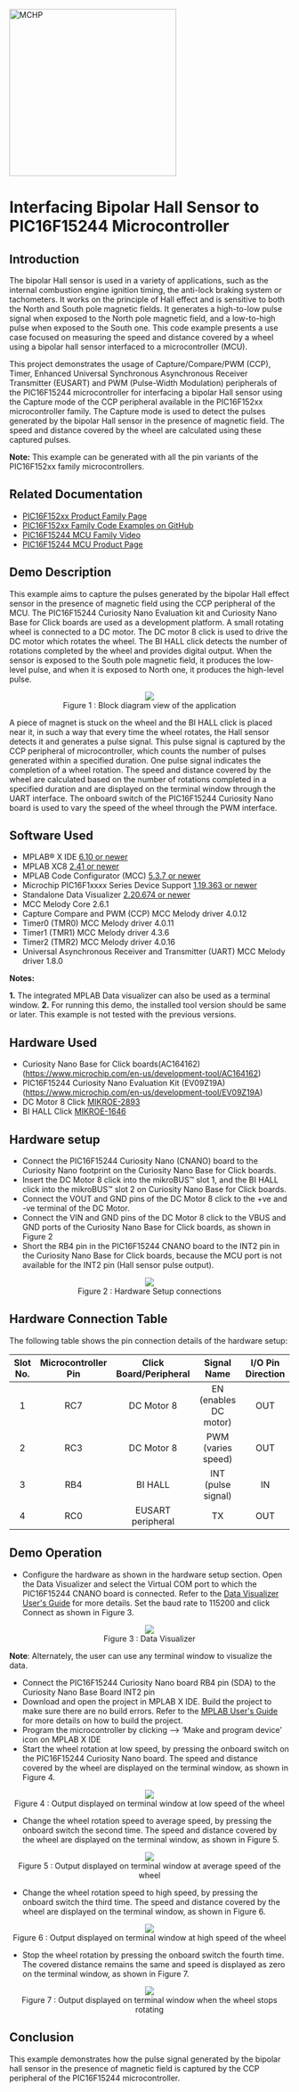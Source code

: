 <!-- Please do not change this html logo with link -->
<a href="https://www.microchip.com" rel="nofollow"><img src="images/microchip.png" alt="MCHP" width="300"/></a>

# Interfacing Bipolar Hall Sensor to PIC16F15244 Microcontroller

## Introduction

The bipolar Hall sensor is used in a variety of applications, such as the internal combustion engine ignition timing, the anti-lock braking system or tachometers. It works on the principle of Hall effect and is sensitive to both the North and South pole magnetic fields. It generates a high-to-low pulse signal when exposed to the North pole magnetic field, and a low-to-high pulse when exposed to the South one. This code example presents a use case focused on measuring the speed and distance covered by a wheel using a bipolar hall sensor interfaced to a microcontroller (MCU).

This project demonstrates the usage of Capture/Compare/PWM (CCP), Timer, Enhanced Universal Synchronous Asynchronous Receiver Transmitter (EUSART) and PWM (Pulse-Width Modulation) peripherals of the PIC16F15244 microcontroller for interfacing a bipolar Hall sensor using the Capture mode of the CCP peripheral available in the PIC16F152xx microcontroller family. The Capture mode is used to detect the pulses generated by the bipolar Hall sensor in the presence of magnetic field. The speed and distance covered by the wheel are calculated using these captured pulses.

**Note:** This example can be generated with all the pin variants of the PIC16F152xx family microcontrollers.

## Related Documentation

- [PIC16F152xx Product Family Page](https://www.microchip.com/en-us/products/microcontrollers-and-microprocessors/8-bit-mcus/pic-mcus/pic16f15244)
- [PIC16F152xx Family Code Examples on GitHub](https://github.com/microchip-pic-avr-examples?q=pic16f15244&type=&language=&sort=) 
- [PIC16F15244 MCU Family Video](https://www.youtube.com/watch?v=nHLv3Th-o-s)
- [PIC16F15244 MCU Product Page](https://www.microchip.com/en-us/product/PIC16F15244)


## Demo Description

This example aims to capture the pulses generated by the bipolar Hall effect sensor in the presence of magnetic field using the CCP peripheral of the MCU. The PIC16F15244 Curiosity Nano Evaluation kit and Curiosity Nano Base for Click boards are used as a development platform. A small rotating wheel is connected to a DC motor. The DC motor 8 click is used to drive the DC motor which rotates the wheel. The BI HALL click detects the number of rotations completed by the wheel and provides digital output. When the sensor is exposed to the South pole magnetic field, it produces the low-level pulse, and when it is exposed to North one, it produces the high-level pulse. 

<p align="center">
  <img width=auto height=auto src="images/blockdiagram.png">
  <br>Figure 1 : Block diagram view of the application<br>
</p>

A piece of magnet is stuck on the wheel and the BI HALL click is placed near it, in such a way that every time the wheel rotates, the Hall sensor detects it and generates a pulse signal. This pulse signal is captured by the CCP peripheral of microcontroller, which counts the number of pulses generated within a specified duration. One pulse signal indicates the completion of a wheel rotation. The speed and distance covered by the wheel are calculated based on the number of rotations completed in a specified duration and are displayed on the terminal window through the UART interface. The onboard switch of the PIC16F15244 Curiosity Nano board is used to vary the speed of the wheel through the PWM interface.

## Software Used

- MPLAB® X IDE [6.10 or newer](http://www.microchip.com/mplab/mplab-x-ide)
- MPLAB XC8 [2.41 or newer](http://www.microchip.com/mplab/compilers)
- MPLAB Code Configurator (MCC) [5.3.7 or newer](https://www.microchip.com/mplab/mplab-code-configurator)
- Microchip PIC16F1xxxx Series Device Support [1.19.363 or newer](https://packs.download.microchip.com/) 
- Standalone Data Visualizer [2.20.674 or newer](https://www.microchip.com/en-us/development-tools-tools-and-software/embedded-software-center/atmel-data-visualizer)
- MCC Melody Core 2.6.1
- Capture Compare and PWM (CCP) MCC Melody driver 4.0.12
- Timer0 (TMR0) MCC Melody driver 4.0.11
- Timer1 (TMR1) MCC Melody driver 4.3.6
- Timer2 (TMR2) MCC Melody driver 4.0.16
- Universal Asynchronous Receiver and Transmitter (UART) MCC Melody driver 1.8.0


**Notes:** 

 **1.** The integrated MPLAB Data visualizer can also be used as a terminal window.
 **2.** For running this demo, the installed tool version should be same or later. This example is not tested with the previous versions.


## Hardware Used

- Curiosity Nano Base for Click boards(AC164162)(https://www.microchip.com/en-us/development-tool/AC164162)
- PIC16F15244 Curiosity Nano Evaluation Kit (EV09Z19A)(https://www.microchip.com/en-us/development-tool/EV09Z19A)
- DC Motor 8 Click [MIKROE-2893](https://www.mikroe.com/dc-motor-8-click) 
- BI HALL Click [MIKROE-1646](https://www.mikroe.com/bi-hall-click)

## Hardware setup 

* Connect the PIC16F15244 Curiosity Nano (CNANO) board to the Curiosity Nano footprint on the Curiosity Nano Base for Click boards.
* Insert the DC Motor 8 click into the mikroBUS™ slot 1, and the BI HALL click into the mikroBUS™ slot 2 on Curiosity Nano Base for Click boards.
* Connect the VOUT and GND pins of the DC Motor 8 click to the +ve and -ve terminal of the DC Motor.
* Connect the VIN and GND pins of the DC Motor 8 click to the VBUS and GND ports of the Curiosity Nano Base for Click boards, as shown in Figure 2
* Short the RB4 pin in the PIC16F15244 CNANO board to the INT2 pin in the Curiosity Nano Base for Click boards, because the MCU port is not available for the INT2 pin (Hall sensor pulse output).

<p align="center">
  <img width=auto height=auto src="images/hardwareSetup.png">
  <br>Figure 2 : Hardware Setup connections<br>
</p>

## Hardware Connection Table

The following table shows the pin connection details of the hardware setup:

|Slot No. | Microcontroller Pin | Click Board/Peripheral | Signal Name |I/O Pin Direction |
|:---------:|:----------:|:-----------:|:---------:|:------------:|	
| 1     | RC7	| DC Motor 8	        | EN (enables DC motor)	| OUT  |	
| 2     | RC3 	| DC Motor 8	        | PWM (varies speed) 	| OUT  |  
| 3     | RB4 	| BI HALL 	        | INT (pulse signal)	| IN   |  
| 4     | RC0 	| EUSART peripheral 	| TX	                | OUT  |		


## Demo Operation

* Configure the hardware as shown in the hardware setup section. Open the Data Visualizer and select the Virtual COM port to which the PIC16F15244 CNANO board is connected. Refer to the [Data Visualizer User's Guide](https://www.microchip.com/content/dam/mchp/documents/data-visualizer/40001903B.pdf) for more details. Set the baud rate to 115200 and click Connect as shown in Figure 3.

<p align="center">
  <img width=auto height=auto src="images/dataVisualizer.png">
  <br>Figure 3 : Data Visualizer<br>
</p>

**Note**: Alternately, the user can use any terminal window to visualize the data.

* Connect the PIC16F15244 Curiosity Nano board RB4 pin (SDA) to the Curiosity Nano Base Board INT2 pin
* Download and open the project in MPLAB X IDE. Build the project to make sure there are no build errors. Refer to the [MPLAB User's Guide](https://ww1.microchip.com/downloads/en/devicedoc/50002027d.pdf) for more details on how to build the project.
* Program the microcontroller by clicking --> ‘Make and program device’ icon on MPLAB X IDE
* Start the wheel rotation at low speed, by pressing the onboard switch on the PIC16F15244 Curiosity Nano board. The speed and distance covered by the wheel are displayed on the terminal window, as shown in Figure 4.

<p align="center">
  <img width=auto height=auto src="images/output1.png">
  <br>Figure 4 : Output displayed on terminal window at low speed of the wheel<br>
</p>

* Change the wheel rotation speed to average speed, by pressing the onboard switch the second time. The speed and distance covered by the wheel are displayed on the terminal window, as shown in Figure 5.

<p align="center">
  <img width=auto height=auto src="images/output2.png">
  <br>Figure 5 : Output displayed on terminal window at average speed of the wheel<br>
</p>

* Change the wheel rotation speed to high speed, by pressing the onboard switch the third time. The speed and distance covered by the wheel are displayed on the terminal window, as shown in Figure 6.

<p align="center">
  <img width=auto height=auto src="images/output3.png">
  <br>Figure 6 : Output displayed on terminal window at high speed of the wheel<br>
</p>

* Stop the wheel rotation by pressing the onboard switch the fourth time. The covered distance remains the same and speed is displayed as zero on the terminal window, as shown in Figure 7.

<p align="center">
  <img width=auto height=auto src="images/output4.png">
  <br>Figure 7  : Output displayed on terminal window when the wheel stops rotating<br>
</p>

## Conclusion

This  example demonstrates how the pulse signal generated by the bipolar hall sensor in the presence of magnetic field is captured by the CCP peripheral of the PIC16F15244 microcontroller. 




 
